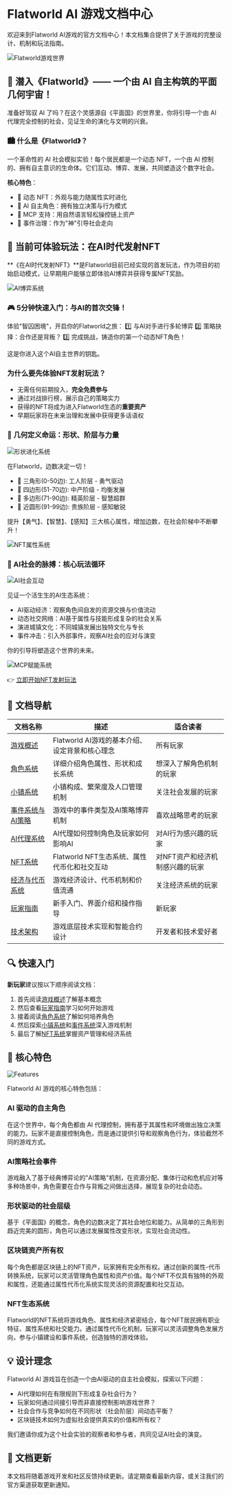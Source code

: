 # Flatworld AI 游戏文档中心

欢迎来到Flatworld AI游戏的官方文档中心！本文档集合提供了关于游戏的完整设计、机制和玩法指南。

![Flatworld游戏世界](../../images/t1.jpeg)

## 🌟 潜入《Flatworld》—— 一个由 AI 自主构筑的平面几何宇宙！

准备好驾驭 AI 了吗？在这个灵感源自《平面国》的世界里，你将引导一个由 AI 代理完全控制的社会，见证生命的演化与文明的兴衰。

### 🏙️ 什么是《Flatworld》？

一个革命性的 AI 社会模拟实验！每个居民都是一个动态 NFT，一个由 AI 控制的、拥有自主意识的生命体。它们互动、博弈、发展，共同塑造这个数字社会。

**核心特色**：
- 🔹 动态 NFT：外观与能力随属性实时进化
- 🔹 AI 自主角色：拥有独立决策与行为模式
- 🔹 MCP 支持：用自然语言轻松操控链上资产
- 🔹 事件治理：作为"神"引导社会走向

## 🚀 当前可体验玩法：在AI时代发射NFT

**《在AI时代发射NFT》**是Flatworld目前已经实现的首发玩法，作为项目的初始启动模式，让早期用户能够立即体验AI博弈并获得专属NFT奖励。

![AI博弈系统](../../images/vsAI.png)

### 🎮 5分钟快速入门：与AI的首次交锋！

体验"智囚困境"，开启你的Flatworld之旅：
1️⃣ 与AI对手进行多轮博弈
2️⃣ 策略抉择：合作还是背叛？
3️⃣ 完成挑战，铸造你的第一个动态NFT角色！

这是你进入这个AI自主世界的钥匙。

### 为什么要先体验NFT发射玩法？
- 无需任何前期投入，**完全免费参与**
- 通过对战排行榜，展示自己的策略实力
- 获得的NFT将成为进入Flatworld生态的**重要资产**
- 早期玩家将在未来治理和发展中获得更多话语权

### 📐 几何定义命运：形状、阶层与力量

![形状进化系统](../../images/t3.jpeg)

在Flatworld，边数决定一切！
- 🔺 三角形(0-50边): 工人阶层 - 勇气驱动
- 🔹 四边形(51-70边): 中产阶级 - 均衡发展
- 🔶 多边形(71-90边): 精英阶层 - 智慧超群
- 🔷 近圆形(91-99边): 贵族阶层 - 感知敏锐

提升【勇气】、【智慧】、【感知】三大核心属性，增加边数，在社会阶梯中不断攀升！

![NFT属性系统](../../images/t4.jpeg)

### 🧠 AI社会的脉搏：核心玩法循环

![AI社会互动](../../images/t5.jpeg)

见证一个活生生的AI生态系统：
- AI驱动经济：观察角色间自发的资源交换与价值流动
- 动态社交网络：AI基于属性与技能形成复杂的社会关系
- 演进城镇文化：不同城镇发展出独特文化与专长
- 事件冲击：引入外部事件，观察AI社会的应对与演变

你的引导将塑造这个世界的未来。

![MCP赋能系统](../../images/t6.jpeg)

👉 [立即开始NFT发射玩法](/zh-cn/Guide/NFTLaunch.md)

## 🧭 文档导航

| 文档名称 | 描述 | 适合读者 |
|--------|------|---------|
| [游戏概述](/zh-cn/Guide/GameOverview.md) | Flatworld AI游戏的基本介绍、设定背景和核心理念 | 所有玩家 |
| [角色系统](/zh-cn/Guide/CharacterSystem.md) | 详细介绍角色属性、形状和成长系统 | 想深入了解角色机制的玩家 |
| [小镇系统](/zh-cn/Guide/TownSystem.md) | 小镇构成、繁荣度及人口管理机制 | 关注社会发展的玩家 |
| [事件系统与AI策略](/zh-cn/Guide/EventSystem.md) | 游戏中的事件类型及AI策略博弈机制 | 喜欢战略思考的玩家 |
| [AI代理系统](/zh-cn/Guide/AIAgentSystem.md) | AI代理如何控制角色及玩家如何影响AI | 对AI行为感兴趣的玩家 |
| [NFT系统](/zh-cn/Guide/NFT.md) | Flatworld NFT生态系统、属性代币化和社交互动 | 对NFT资产和经济机制感兴趣的玩家 |
| [经济与代币系统](/zh-cn/Guide/TokenSystem.md) | 游戏经济设计、代币机制和价值流通 | 关注经济系统的玩家 |
| [玩家指南](/zh-cn/Guide/PlayerGuide.md) | 新手入门、界面介绍和操作指导 | 新玩家 |
| [技术架构](/zh-cn/Guide/TechnicalArchitecture.md) | 游戏底层技术实现和智能合约设计 | 开发者和技术爱好者 |

## 🔍 快速入门

**新玩家**建议按以下顺序阅读文档：

1. 首先阅读[游戏概述](/zh-cn/Guide/GameOverview.md)了解基本概念
2. 然后查看[玩家指南](/zh-cn/Guide/PlayerGuide.md)学习如何开始游戏
3. 接着阅读[角色系统](/zh-cn/Guide/CharacterSystem.md)了解如何培养角色
4. 然后探索[小镇系统](/zh-cn/Guide/TownSystem.md)和[事件系统](/zh-cn/Guide/EventSystem.md)深入游戏机制
5. 最后了解[NFT系统](/zh-cn/Guide/NFT.md)掌握资产管理和经济系统

## 📌 核心特色

![Features](../../images/t2.jpeg)

Flatworld AI 游戏的核心特色包括：


### AI 驱动的自主角色

在这个世界中，每个角色都由 AI 代理控制，拥有基于其属性和环境做出独立决策的能力。玩家不是直接控制角色，而是通过提供引导和观察角色行为，体验截然不同的游戏方式。

### AI策略社会事件

游戏融入了基于经典博弈论的"AI策略"机制，在资源分配、集体行动和危机应对等多种场景中，角色需要在合作与背叛之间做出选择，展现复杂的社会动态。

### 形状驱动的社会层级

基于《平面国》的概念，角色的边数决定了其社会地位和能力。从简单的三角形到趋近完美的圆形，角色可以通过发展属性改变形状，实现社会流动性。

### 区块链资产所有权

每个角色都是区块链上的NFT资产，玩家拥有完全所有权。通过创新的属性-代币转换系统，玩家可以灵活管理角色属性和资产价值。每个NFT不仅具有独特的外观和属性，还能通过属性代币化系统实现灵活的资源配置和社交互动。

### NFT生态系统

Flatworld的NFT系统将游戏角色、属性和经济紧密结合，每个NFT居民拥有职业特征、属性系统和社交能力。通过属性代币化机制，玩家可以灵活调整角色发展方向，参与小镇建设和事件系统，创造独特的游戏体验。

## 💡 设计理念

Flatworld AI 游戏旨在创造一个由AI驱动的自主社会模拟，探索以下问题：

- AI代理如何在有限规则下形成复杂社会行为？
- 玩家如何通过间接引导而非直接控制影响游戏世界？
- 社会合作与竞争如何在不同形状（社会阶层）间动态平衡？
- 区块链技术如何为虚拟社会提供真实的价值和所有权？

我们邀请你成为这个社会实验的观察者和参与者，共同见证AI社会的演变。

## 🔄 文档更新

本文档将随着游戏开发和社区反馈持续更新。请定期查看最新内容，或关注我们的官方渠道获取更新通知。
